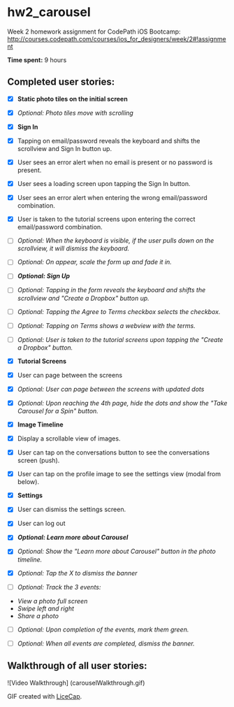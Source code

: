 # hw2_carousel
Week 2 homework assignment for CodePath iOS Bootcamp: http://courses.codepath.com/courses/ios_for_designers/week/2#!assignment 

**Time spent:** 9 hours


## Completed user stories:
* [x] **Static photo tiles on the initial screen**
* [x] _Optional: Photo tiles move with scrolling_
 

* [x] **Sign In**
* [x] Tapping on email/password reveals the keyboard and shifts the scrollview and Sign In button up.
* [x] User sees an error alert when no email is present or no password is present.
* [x] User sees a loading screen upon tapping the Sign In button.
* [x] User sees an error alert when entering the wrong email/password combination.
* [x] User is taken to the tutorial screens upon entering the correct email/password combination.
* [ ] _Optional: When the keyboard is visible, if the user pulls down on the scrollview, it will dismiss the keyboard._
* [ ] _Optional: On appear, scale the form up and fade it in._


* [ ] _**Optional: Sign Up**_
* [ ] _Optional: Tapping in the form reveals the keyboard and shifts the scrollview and "Create a Dropbox" button up._
* [ ] _Optional: Tapping the Agree to Terms checkbox selects the checkbox._
* [ ] _Optional: Tapping on Terms shows a webview with the terms._
* [ ] _Optional: User is taken to the tutorial screens upon tapping the "Create a Dropbox" button._


* [x] **Tutorial Screens**
* [x] User can page between the screens
* [x] _Optional: User can page between the screens with updated dots_
* [x] _Optional: Upon reaching the 4th page, hide the dots and show the "Take Carousel for a Spin" button._


* [x] **Image Timeline**
* [x] Display a scrollable view of images.
* [x] User can tap on the conversations button to see the conversations screen (push).
* [x] User can tap on the profile image to see the settings view (modal from below).


* [x] **Settings**
* [x] User can dismiss the settings screen.
* [x] User can log out


* [x] _**Optional: Learn more about Carousel**_
* [x] _Optional: Show the "Learn more about Carousel" button in the photo timeline._
* [x] _Optional: Tap the X to dismiss the banner_
* [ ] _Optional: Track the 3 events:_
 * _View a photo full screen_
 * _Swipe left and right_
 * _Share a photo_
* [ ] _Optional: Upon completion of the events, mark them green._
* [ ] _Optional: When all events are completed, dismiss the banner._


## Walkthrough of all user stories:
![Video Walkthrough]
(carouselWalkthrough.gif)

GIF created with [LiceCap](http://www.cockos.com/licecap/).
